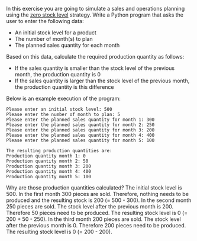 In this exercise you are going to simulate a sales and operations planning
using the [zero stock level](https://help.sap.com/docs/SAP_S4HANA_ON-PREMISE/d853922bdd584e8e83027e5a0b8122f2/d06dbd534f22b44ce10000000a174cb4.html?locale=en-US)
strategy. Write a Python program that asks the user to enter the following data:

- An initial stock level for a product
- The number of month(s) to plan
- The planned sales quantity for each month

Based on this data, calculate the required production quantity as follows:

- If the sales quantity is smaller than the stock level of the previous month, the production quantity is 0
- If the sales quantity is larger than the stock level of the previous month, the production quantity is this difference

Below is an example execution of the program:

    Please enter an initial stock level: 500
    Please enter the number of month to plan: 5
    Please enter the planned sales quantity for month 1: 300
    Please enter the planned sales quantity for month 2: 250
    Please enter the planned sales quantity for month 3: 200
    Please enter the planned sales quantity for month 4: 400
    Please enter the planned sales quantity for month 5: 100

    The resulting production quantities are:
    Production quantity month 1: 0
    Production quantity month 2: 50
    Production quantity month 3: 200
    Production quantity month 4: 400
    Production quantity month 5: 100

Why are those production quantities calculated? The initial stock level is 500. In the first month 300 pieces are sold.
Therefore, nothing needs to be produced and the resulting stock is 200 (= 500 - 300).
In the second month 250 pieces are sold. The stock level after the previous month is 200. Therefore 50 pieces need to be
produced. The resulting stock level is 0 (= 200 + 50 - 250).
In the third month 200 pieces are sold. The stock level after the previous month is 0. Therefore 200 pieces need to be
produced. The resulting stock level is 0 (= 200 - 200).
